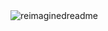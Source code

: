 <img src="https://myreadme.vercel.app/api/embed/ifv93?panels=userstatistics,toprepositories,toplanguages,commitgraph" alt="reimaginedreadme" />
